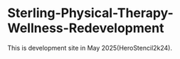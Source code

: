 # Sterling-Physical-Therapy-Wellness-Redevelopment
This is development site in May 2025(HeroStencil2k24).
